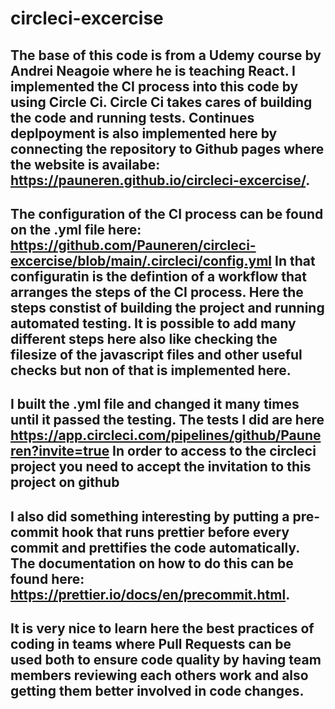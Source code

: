 # circleci-excercise

## The base of this code is from a Udemy course by Andrei Neagoie where he is teaching React. I implemented the CI process into this code by using Circle Ci. Circle Ci takes cares of building the code and running tests. Continues deplpoyment is also implemented here by connecting the repository to Github pages where the website is availabe: https://pauneren.github.io/circleci-excercise/.

## The configuration of the CI process can be found on the .yml file here: https://github.com/Pauneren/circleci-excercise/blob/main/.circleci/config.yml In that configuratin is the defintion of a workflow that arranges the steps of the CI process. Here the steps constist of building the project and running automated testing. It is possible to add many different steps here also like checking the filesize of the javascript files and other useful checks but non of that is implemented here.

## I built the .yml file and changed it many times until it passed the testing. The tests I did are here https://app.circleci.com/pipelines/github/Pauneren?invite=true In order to access to the circleci project you need to accept the invitation to this project on github

## I also did something interesting by putting a pre-commit hook that runs prettier before every commit and prettifies the code automatically. The documentation on how to do this can be found here: https://prettier.io/docs/en/precommit.html.

## It is very nice to learn here the best practices of coding in teams where Pull Requests can be used both to ensure code quality by having team members reviewing each others work and also getting them better involved in code changes.
